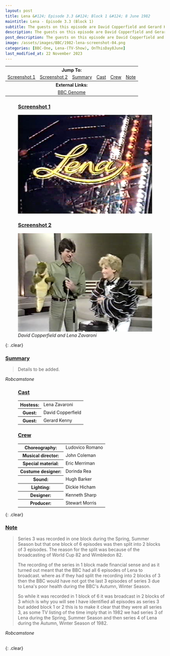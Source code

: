 ```yaml
---
layout: post
title: Lena &#124; Episode 3.3 &#124; Block 1 &#124; 8 June 1982
maintitle: Lena - Episode 3.3 (Block 1)
subtitle: The guests on this episode are David Copperfield and Gerard Kenny
description: The guests on this episode are David Copperfield and Gerard Kenny.
post_description: The guests on this episode are David Copperfield and Gerard Kenny.
image: /assets/images/BBC/1982-lena-screenshot-04.png
categories: [BBC-One, Lena-(TV-Show), OnThisDay8June]
last_modified_at: 22 November 2023
---
```


<table>
<tr align="center">
<th colspan="6">Jump To:</th>
</tr>

<tr align="center">
<td><a href="#screenshot-1">Screenshot 1</a></td>
<td><a href="#screenshot-2">Screenshot 2</a></td>
<td><a href="#summary">Summary</a></td>
<td><a href="#cast">Cast</a></td>
<td><a href="#crew">Crew</a></td>
<td><a href="#note">Note</a></td>
</tr>

<tr align="center">
<th colspan="6">External Links:</th>
</tr>

<tr align="center">
<td colspan="6"><a class="external-link" href="https://genome.ch.bbc.co.uk/schedules/bbcone/london/1982-06-08#at-19.40">BBC Genome</a></td>
</tr>
</table>

<figure class="fig1">
<figcaption>
<h3 id="screenshot-1"><a href="#screenshot-1">Screenshot 1</a></h3>
</figcaption>
<img src="/assets/images/BBC/1982-lena-screenshot-01.png" class="full-width"/>
</figure>

<figure class="fig2">
<figcaption>
<h3 id="screenshot-2"><a href="#screenshot-2">Screenshot 2</a></h3>
</figcaption>
<img src="/assets/images/BBC/1982-lena-screenshot-04.png" class="full-width"/>
<figcaption>
<cite>David Copperfield and Lena Zavaroni</cite>
</figcaption>
</figure>

{: .clear}

### [Summary](#summary)
> Details to be added.

<cite>Robcamstone</cite>

<figure class="fig1">
<figcaption>
<h3 id="cast"><a href="#cast">Cast</a></h3>
</figcaption>
<table>
<tr><th>Hostess:</th> <td>Lena Zavaroni</td></tr>
<tr><th>Guest:</th> <td>David Copperfield</td></tr>
<tr><th>Guest:</th> <td>Gerard Kenny</td></tr>
</table>
</figure>

<figure class="fig2">
<figcaption>
<h3 id="crew"><a href="#crew">Crew</a></h3>
</figcaption>
<table>
<tr><th>Choreography:</th> <td>Ludovico Romano</td></tr>
<tr><th>Musical director:</th> <td>John Coleman</td></tr>
<tr><th>Special material:</th> <td>Eric Merriman</td></tr>
<tr><th>Costume designer:</th> <td>Dorinda Rea</td></tr>
<tr><th>Sound:</th> <td>Hugh Barker</td></tr>
<tr><th>Lighting:</th> <td>Dickie Hicham</td></tr>
<tr><th>Designer:</th> <td>Kenneth Sharp</td></tr>
<tr><th>Producer:</th> <td>Stewart Morris</td></tr>
</table>
</figure>

{: .clear}

### [Note](#note)
> Series 3 was recorded in one block during the Spring, Summer Season but that one block of 6 episodes was then split into 2 blocks of 3 episodes. The reason for the split was because of the broadcasting of World Cup 82 and Wimbledon 82.
>
> The recording of the series in 1 block made financial sense and as it turned out meant that the BBC had all 6 episodes of Lena to broadcast. where as if they had split the recording into 2 blocks of 3 then the BBC would have not got the last 3 episodes of series 3 due to Lena's poor health during the BBC's Autumn, Winter Season.
>
> So while it was recorded in 1 block of 6 it was broadcast in 2 blocks of 3 which is why you will see I have identified all episodes as series 3 but added block 1 or 2 this is to make it clear that they were all series 3, as some TV listing of the time imply that in 1982 we had series 3 of Lena during the Spring, Summer Season and then series 4 of Lena during the Autumn, Winter Season of 1982.

<cite>Robcamstone</cite>

<br />{: .clear}

